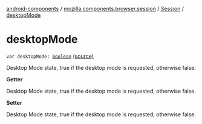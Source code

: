 [android-components](../../index.md) / [mozilla.components.browser.session](../index.md) / [Session](index.md) / [desktopMode](./desktop-mode.md)

# desktopMode

`var desktopMode: `[`Boolean`](https://kotlinlang.org/api/latest/jvm/stdlib/kotlin/-boolean/index.html) [(source)](https://github.com/mozilla-mobile/android-components/blob/master/components/browser/session/src/main/java/mozilla/components/browser/session/Session.kt#L403)

Desktop Mode state, true if the desktop mode is requested, otherwise false.

**Getter**

Desktop Mode state, true if the desktop mode is requested, otherwise false.

**Setter**

Desktop Mode state, true if the desktop mode is requested, otherwise false.

